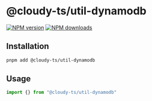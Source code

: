 # @cloudy-ts/util-dynamodb

[![NPM version](https://img.shields.io/npm/v/@cloudy-ts/util-dynamodb/latest.svg)](https://www.npmjs.com/package/@cloudy-ts/util-dynamodb)
[![NPM downloads](https://img.shields.io/npm/dm/@cloudy-ts/util-dynamodb.svg)](https://www.npmjs.com/package/@cloudy-ts/util-dynamodb)

## Installation

```sh
pnpm add @cloudy-ts/util-dynamodb
```

## Usage

```ts
import {} from "@cloudy-ts/util-dynamodb"
```
